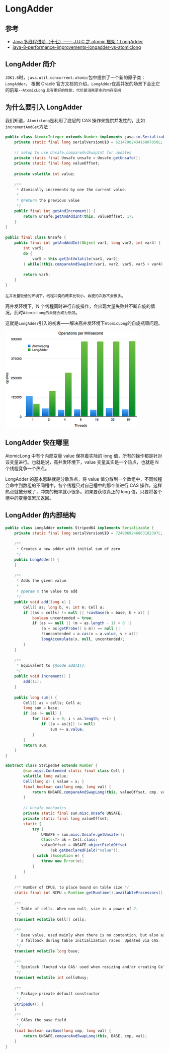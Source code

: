 # LongAdder

## 参考

- [Java 多线程进阶（十七）—— J.U.C 之 atomic 框架：LongAdder](https://segmentfault.com/a/1190000015865714)
- [java-8-performance-improvements-longadder-vs-atomiclong](http://blog.palominolabs.com/2014/02/10/java-8-performance-improvements-longadder-vs-atomiclong/)

## LongAdder 简介

`JDK1.8`时，`java.util.concurrent.atomic`包中提供了一个新的原子类：`LongAdder`。
根据 Oracle 官方文档的介绍，`LongAdder`在高并发的场景下会比它的前辈--`AtomicLong` `具有更好的性能，代价是消耗更多的内存空间`

## 为什么要引入 LongAdder

我们知道，`AtomicLong`是利用了底层的 CAS 操作来提供并发性的，比如`incrementAndGet`方法：

```java
public class AtomicInteger extends Number implements java.io.Serializable {
    private static final long serialVersionUID = 6214790243416807050L;

    // setup to use Unsafe.compareAndSwapInt for updates
    private static final Unsafe unsafe = Unsafe.getUnsafe();
    private static final long valueOffset;

    private volatile int value;

    /**
     * Atomically increments by one the current value.
     *
     * @return the previous value
     */
    public final int getAndIncrement() {
        return unsafe.getAndAddInt(this, valueOffset, 1);
    }
}

public final class Unsafe {
    public final int getAndAddInt(Object var1, long var2, int var4) {
        int var5;
        do {
            var5 = this.getIntVolatile(var1, var2);
        } while(!this.compareAndSwapInt(var1, var2, var5, var5 + var4));

        return var5;
    }
}
```

`在并发量较低的环境下，线程冲突的概率比较小，自旋的次数不会很多`。

高并发环境下，N 个线程同时进行自旋操作，会出现大量失败并不断自旋的情况，此时`AtomicLong的自旋会成为瓶颈`。

这就是`LongAdder`引入的初衷——解决高并发环境下`AtomicLong`的自旋瓶颈问题。

![LongAdder](./img/../../img/LongAdder.png)

## LongAdder 快在哪里

AtomicLong 中有个内部变量 value 保存着实际的 long 值，所有的操作都是针对该变量进行。也就是说，高并发环境下，value 变量其实是一个热点，也就是 N 个线程竞争一个热点。

LongAdder 的基本思路就是分散热点，将 value 值分散到一个数组中，不同线程会命中到数组的不同槽中，各个线程只对自己槽中的那个值进行 CAS 操作，这样热点就被分散了，冲突的概率就小很多。如果要获取真正的 long 值，只要将各个槽中的变量值累加返回。

## LongAdder 的内部结构

```java
public class LongAdder extends Striped64 implements Serializable {
    private static final long serialVersionUID = 7249069246863182397L;

    /**
     * Creates a new adder with initial sum of zero.
     */
    public LongAdder() {
    }

    /**
     * Adds the given value.
     *
     * @param x the value to add
     */
    public void add(long x) {
        Cell[] as; long b, v; int m; Cell a;
        if ((as = cells) != null || !casBase(b = base, b + x)) {
            boolean uncontended = true;
            if (as == null || (m = as.length - 1) < 0 ||
                (a = as[getProbe() & m]) == null ||
                !(uncontended = a.cas(v = a.value, v + x)))
                longAccumulate(x, null, uncontended);
        }
    }

    /**
     * Equivalent to {@code add(1)}.
     */
    public void increment() {
        add(1L);
    }

    public long sum() {
        Cell[] as = cells; Cell a;
        long sum = base;
        if (as != null) {
            for (int i = 0; i < as.length; ++i) {
                if ((a = as[i]) != null)
                    sum += a.value;
            }
        }
        return sum;
    }
}
```

```java
abstract class Striped64 extends Number {
        @sun.misc.Contended static final class Cell {
        volatile long value;
        Cell(long x) { value = x; }
        final boolean cas(long cmp, long val) {
            return UNSAFE.compareAndSwapLong(this, valueOffset, cmp, val);
        }

        // Unsafe mechanics
        private static final sun.misc.Unsafe UNSAFE;
        private static final long valueOffset;
        static {
            try {
                UNSAFE = sun.misc.Unsafe.getUnsafe();
                Class<?> ak = Cell.class;
                valueOffset = UNSAFE.objectFieldOffset
                    (ak.getDeclaredField("value"));
            } catch (Exception e) {
                throw new Error(e);
            }
        }
    }

    /** Number of CPUS, to place bound on table size */
    static final int NCPU = Runtime.getRuntime().availableProcessors();

    /**
     * Table of cells. When non-null, size is a power of 2.
     */
    transient volatile Cell[] cells;

    /**
     * Base value, used mainly when there is no contention, but also as
     * a fallback during table initialization races. Updated via CAS.
     */
    transient volatile long base;

    /**
     * Spinlock (locked via CAS) used when resizing and/or creating Cells.
     */
    transient volatile int cellsBusy;

    /**
     * Package-private default constructor
     */
    Striped64() {
    }
    /**
     * CASes the base field.
     */
    final boolean casBase(long cmp, long val) {
        return UNSAFE.compareAndSwapLong(this, BASE, cmp, val);
    }
}
```
